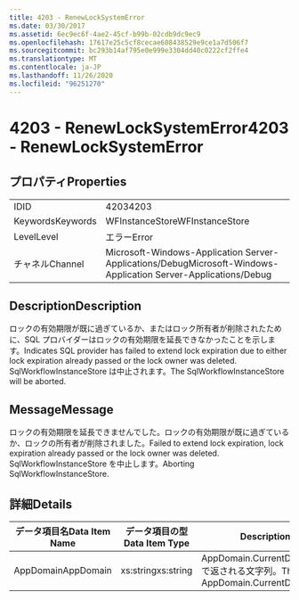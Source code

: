 ```yaml
---
title: 4203 - RenewLockSystemError
ms.date: 03/30/2017
ms.assetid: 6ec9ec6f-4ae2-45cf-b99b-02cdb9dc9ec9
ms.openlocfilehash: 17617e25c5cf8cecae608438529e9ce1a7d506f7
ms.sourcegitcommit: bc293b14af795e0e999e3304dd40c0222cf2ffe4
ms.translationtype: MT
ms.contentlocale: ja-JP
ms.lasthandoff: 11/26/2020
ms.locfileid: "96251270"
---
```

# <a name="4203---renewlocksystemerror"></a><span data-ttu-id="d6b9b-102">4203 - RenewLockSystemError</span><span class="sxs-lookup"><span data-stu-id="d6b9b-102">4203 - RenewLockSystemError</span></span>

## <a name="properties"></a><span data-ttu-id="d6b9b-103">プロパティ</span><span class="sxs-lookup"><span data-stu-id="d6b9b-103">Properties</span></span>  
  
|||  
|-|-|  
|<span data-ttu-id="d6b9b-104">ID</span><span class="sxs-lookup"><span data-stu-id="d6b9b-104">ID</span></span>|<span data-ttu-id="d6b9b-105">4203</span><span class="sxs-lookup"><span data-stu-id="d6b9b-105">4203</span></span>|  
|<span data-ttu-id="d6b9b-106">Keywords</span><span class="sxs-lookup"><span data-stu-id="d6b9b-106">Keywords</span></span>|<span data-ttu-id="d6b9b-107">WFInstanceStore</span><span class="sxs-lookup"><span data-stu-id="d6b9b-107">WFInstanceStore</span></span>|  
|<span data-ttu-id="d6b9b-108">Level</span><span class="sxs-lookup"><span data-stu-id="d6b9b-108">Level</span></span>|<span data-ttu-id="d6b9b-109">エラー</span><span class="sxs-lookup"><span data-stu-id="d6b9b-109">Error</span></span>|  
|<span data-ttu-id="d6b9b-110">チャネル</span><span class="sxs-lookup"><span data-stu-id="d6b9b-110">Channel</span></span>|<span data-ttu-id="d6b9b-111">Microsoft-Windows-Application Server-Applications/Debug</span><span class="sxs-lookup"><span data-stu-id="d6b9b-111">Microsoft-Windows-Application Server-Applications/Debug</span></span>|  
  
## <a name="description"></a><span data-ttu-id="d6b9b-112">Description</span><span class="sxs-lookup"><span data-stu-id="d6b9b-112">Description</span></span>  

 <span data-ttu-id="d6b9b-113">ロックの有効期限が既に過ぎているか、またはロック所有者が削除されたために、SQL プロバイダーはロックの有効期限を延長できなかったことを示します。</span><span class="sxs-lookup"><span data-stu-id="d6b9b-113">Indicates SQL provider has failed to extend lock expiration due to either lock expiration already passed or the lock owner was deleted.</span></span> <span data-ttu-id="d6b9b-114">SqlWorkflowInstanceStore は中止されます。</span><span class="sxs-lookup"><span data-stu-id="d6b9b-114">The SqlWorkflowInstanceStore will be aborted.</span></span>  
  
## <a name="message"></a><span data-ttu-id="d6b9b-115">Message</span><span class="sxs-lookup"><span data-stu-id="d6b9b-115">Message</span></span>  

 <span data-ttu-id="d6b9b-116">ロックの有効期限を延長できませんでした。ロックの有効期限が既に過ぎているか、ロックの所有者が削除されました。</span><span class="sxs-lookup"><span data-stu-id="d6b9b-116">Failed to extend lock expiration, lock expiration already passed or the lock owner was deleted.</span></span> <span data-ttu-id="d6b9b-117">SqlWorkflowInstanceStore を中止します。</span><span class="sxs-lookup"><span data-stu-id="d6b9b-117">Aborting SqlWorkflowInstanceStore.</span></span>  
  
## <a name="details"></a><span data-ttu-id="d6b9b-118">詳細</span><span class="sxs-lookup"><span data-stu-id="d6b9b-118">Details</span></span>  
  
|<span data-ttu-id="d6b9b-119">データ項目名</span><span class="sxs-lookup"><span data-stu-id="d6b9b-119">Data Item Name</span></span>|<span data-ttu-id="d6b9b-120">データ項目の型</span><span class="sxs-lookup"><span data-stu-id="d6b9b-120">Data Item Type</span></span>|<span data-ttu-id="d6b9b-121">Description</span><span class="sxs-lookup"><span data-stu-id="d6b9b-121">Description</span></span>|  
|--------------------|--------------------|-----------------|  
|<span data-ttu-id="d6b9b-122">AppDomain</span><span class="sxs-lookup"><span data-stu-id="d6b9b-122">AppDomain</span></span>|<span data-ttu-id="d6b9b-123">xs:string</span><span class="sxs-lookup"><span data-stu-id="d6b9b-123">xs:string</span></span>|<span data-ttu-id="d6b9b-124">AppDomain.CurrentDomain.FriendlyName で返される文字列。</span><span class="sxs-lookup"><span data-stu-id="d6b9b-124">The string returned by AppDomain.CurrentDomain.FriendlyName.</span></span>|
